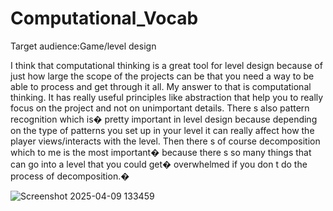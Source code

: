 # Computational_Vocab

Target audience:Game/level design

I think that computational thinking is a great tool for level design because of just how large the scope of the projects can be that you need a way to be able to process and get through it all. My answer to that is computational thinking. It has really useful principles like abstraction that help you to really focus on the project and not on unimportant details. There s also pattern recognition which is� pretty important in level design because depending on the type of patterns you set up in your level it can really affect how the player views/interacts with the level. Then there s of course decomposition which to me is the most important� because there s so many things that can go into a level that you could get� overwhelmed if you don t do the process of decomposition.�

![Screenshot 2025-04-09 133459](https://github.com/user-attachments/assets/c5c3c5aa-8a92-4271-9c76-cae9e469fb3a)
